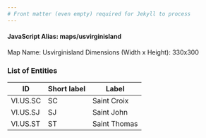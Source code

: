 ```yaml
---
# Front matter (even empty) required for Jekyll to process
---
```


#### JavaScript Alias: maps/usvirginisland

Map Name: Usvirginisland
Dimensions (Width x Height): 330x300





### List of Entities

ID | Short label | Label
---|---|---|
VI.US.SC|SC|Saint Croix
VI.US.SJ|SJ|Saint John
VI.US.ST|ST|Saint Thomas

